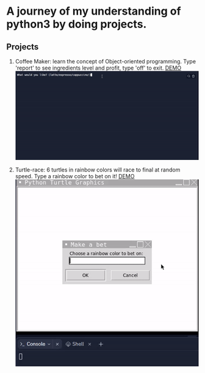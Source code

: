 # A journey of my understanding of python3 by doing projects.


## Projects


1. Coffee Maker: learn the concept of Object-oriented programming. Type 'report' to see ingredients level and profit, type 'off' to exit.
   [DEMO](https://replit.com/@andreivln/Coffe-Machine?v=1)
   ![coffeemaker](https://raw.githubusercontent.com/andreivln/python3-projects/main/Coffe-maker/coffee-maker.gif)

2. Turtle-race: 6 turtles in rainbow colors will race to final at random speed. Type a rainbow color to bet on it!
   [DEMO](https://replit.com/@andreivln/Turtle-Race?v=1)
   ![turtle-race](https://raw.githubusercontent.com/andreivln/python3-projects/main/Turtle-race/turtle-race.gif)
   
